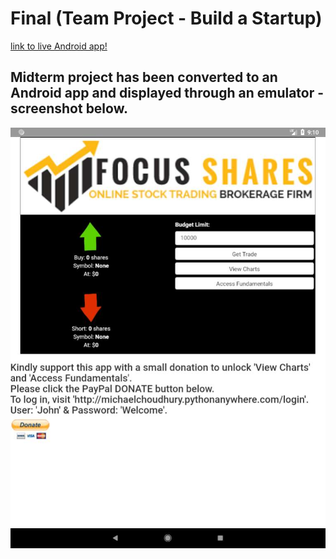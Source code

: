 # Final (Team Project - Build a Startup)

[link to live Android app!](https://appetize.io/app/nf14vmden5vf877ua3bfg6cttr?device=nexus9&scale=50&orientation=portrait&osVersion=8.1&deviceColor=black)

## Midterm project has been converted to an Android app and displayed through an emulator - screenshot below.

 ![Tux, the Linux mascot](mobile_app_share_trading_screenshot.jpg)
 
 




